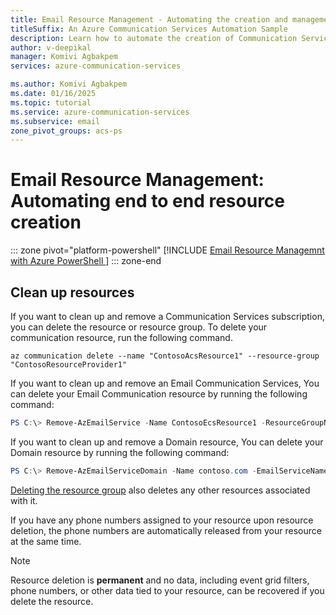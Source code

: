 ```yaml
---
title: Email Resource Management - Automating the creation and management of Communication and Email Services with custom domains
titleSuffix: An Azure Communication Services Automation Sample
description: Learn how to automate the creation of Communication Services, Email Communication Services, custom domain management, DNS record configuration, and domain verification.
author: v-deepikal
manager: Komivi Agbakpem
services: azure-communication-services

ms.author: Komivi Agbakpem
ms.date: 01/16/2025
ms.topic: tutorial
ms.service: azure-communication-services
ms.subservice: email
zone_pivot_groups: acs-ps
---
```


# Email Resource Management: Automating end to end resource creation

::: zone pivot="platform-powershell"
[!INCLUDE [Email Resource Managemnt with Azure PowerShell ](./includes/email-resource-management-powershell.md)]
::: zone-end

## Clean up resources

If you want to clean up and remove a Communication Services subscription, you can delete the resource or resource group. To delete your communication resource, run the following command.

```azurecli-interactive
az communication delete --name "ContosoAcsResource1" --resource-group "ContosoResourceProvider1"
```

If you want to clean up and remove an Email Communication Services, You can delete your Email Communication resource by running the following command:

```PowerShell
PS C:\> Remove-AzEmailService -Name ContosoEcsResource1 -ResourceGroupName ContosoResourceProvider1
```

If you want to clean up and remove a Domain resource, You can delete your Domain resource by running the following command:

```PowerShell
PS C:\> Remove-AzEmailServiceDomain -Name contoso.com -EmailServiceName ContosoEcsResource1 -ResourceGroupName ContosoResourceProvider1
```

[Deleting the resource group](../../azure-resource-manager/management/manage-resource-groups-portal.md#delete-resource-groups) also deletes any other resources associated with it.

If you have any phone numbers assigned to your resource upon resource deletion, the phone numbers are automatically released from your resource at the same time.

> [!NOTE]
> Resource deletion is **permanent** and no data, including event grid filters, phone numbers, or other data tied to your resource, can be recovered if you delete the resource.
